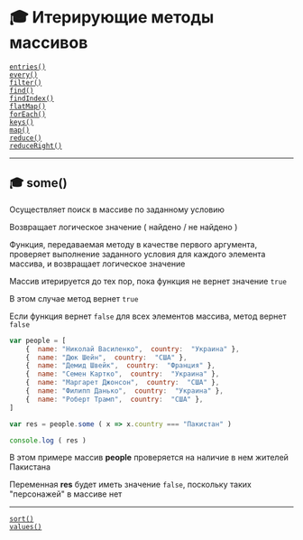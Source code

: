 # :mortar_board: Итерирующие методы массивов

[`entries()`](Array.prototype.entries)<br/>
[`every()`](Array.prototype.every)<br/>
[`filter()`](Array.prototype.filter)<br/>
[`find()`](Array.prototype.find)<br/>
[`findIndex()`](Array.prototype.findIndex)<br/>
[`flatMap()`](Array.prototype.flatMap)<br/>
[`forEach()`](Array.prototype.forEach)<br/>
[`keys()`](Array.prototype.keys)<br/>
[`map()`](Array.prototype.map)<br/>
[`reduce()`](Array.prototype.reduce)<br/>
[`reduceRight()`](Array.prototype.reduceRight)<br/>
***
## :mortar_board: some()
Осуществляет поиск в массиве по заданному условию

Возвращает логическое значение ( найдено / не найдено )

Функция, передаваемая методу в качестве первого аргумента, проверяет выполнение заданного условия для каждого элемента массива, и возвращает логическое значение

Массив итерируется до тех пор, пока функция не вернет значение `true`

В этом случае метод вернет  `true`

Если функция вернет `false` для всех элементов массива, метод вернет `false`
```javascript
var people = [
    {  name: "Николай Василенко",  country:  "Украина" },
    {  name: "Дюк Шейн",  country:  "США" },
    {  name: "Демид Швейк",  country:  "Франция" },
    {  name: "Семен Картко",  country:  "Украина" },
    {  name: "Маргарет Джонсон",  country:  "США" },
    {  name: "Филипп Данько",  country:  "Украина" },
    {  name: "Роберт Трамп",  country:  "США" },
]

var res = people.some ( x => x.country === "Пакистан" )

console.log ( res )
```
В этом примере массив  **people**  проверяется на наличие в нем жителей Пакистана

Переменная  **res**  будет иметь значение `false`, поскольку таких "персонажей" в массиве нет
***
[`sort()`](Array.prototype.sort)<br/>
[`values()`](Array.prototype.values)<br/>
